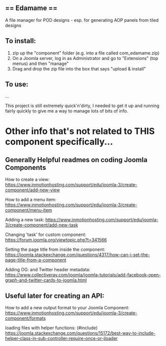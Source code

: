 
## == Edamame == 

A file manager for POD designs - esp. for generating AOP panels from tiled designs


## To install: 
1. zip up the "component" folder (e.g. into a file called com_edamame.zip)
2. On a Joomla server, log in as Administrator and go to "Extensions" (top menus) and then "manage" 
3. Drag and drop the zip file into the box that says "upload & install" 

## To use: 

...


This project is still extremely quick'n'dirty, I needed to get it up and running fairly quickly to give me a way to manage lots of bits of info.


# Other info that's not related to THIS component specifically... 

## Generally Helpful readmes on coding Joomla Components
How to create a view: https://www.inmotionhosting.com/support/edu/joomla-3/create-component/add-new-view

How to add a menu item: https://www.inmotionhosting.com/support/edu/joomla-3/create-component/menu-item

Adding a new task: https://www.inmotionhosting.com/support/edu/joomla-3/create-component/add-new-task

Changing 'task' for custom component:  https://forum.joomla.org/viewtopic.php?t=341566

Setting the page title from inside the component: https://joomla.stackexchange.com/questions/4317/how-can-i-set-the-page-title-from-a-component

Adding OG: and Twitter header metadata: https://www.collectiveray.com/joomla/joomla-tutorials/add-facebook-open-graph-and-twitter-cards-to-joomla.html

## Useful later for creating an API:
How to add a new output format to your Joomla Component: 
https://www.inmotionhosting.com/support/edu/joomla-3/create-component/formats

loading files with helper functions: (#include)
https://joomla.stackexchange.com/questions/15172/best-way-to-include-helper-class-in-sub-controller-require-once-or-jloader
